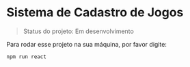 # Sistema de Cadastro de Jogos

> Status do projeto: Em desenvolvimento

Para rodar esse projeto na sua máquina, por favor digite:
```
npm run react
```

